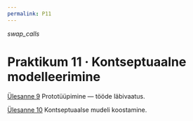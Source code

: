 ```yaml
---
permalink: P11
---
```


<i class="material-icons ikoon brown400">swap_calls</i>

# Praktikum 11 · Kontseptuaalne modelleerimine 

[Ülesanne 9](Y9) Prototüüpimine &mdash; tööde läbivaatus.

[Ülesanne 10](Y10) Kontseptuaalse mudeli koostamine.

